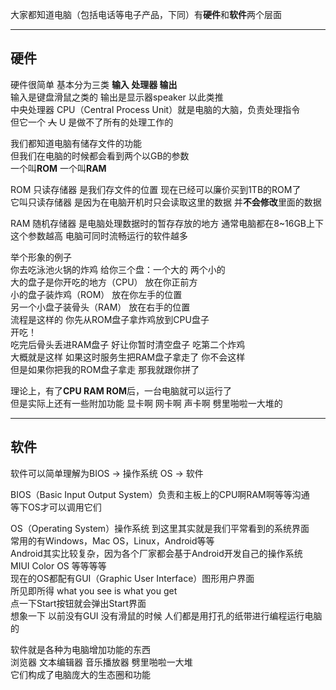大家都知道电脑（包括电话等电子产品，下同）有**硬件**和**软件**两个层面

---

## 硬件

硬件很简单 基本分为三类 **输入 处理器 输出**  
输入是键盘滑鼠之类的 输出是显示器speaker 以此类推  
中央处理器 CPU（Central Process Unit）就是电脑的大脑，负责处理指令  
但它一个 ~~人~~ U 是做不了所有的处理工作的

我们都知道电脑有储存文件的功能  
但我们在电脑的时候都会看到两个以GB的参数  
一个叫**ROM** 一个叫**RAM**

ROM 只读存储器 是我们存文件的位置 现在已经可以廉价买到1TB的ROM了  
它叫只读存储器 是因为在电脑开机时只会读取这里的数据 并**不会修改**里面的数据

RAM 随机存储器 是电脑处理数据时的暂存存放的地方 通常电脑都在8~16GB上下  
这个参数越高 电脑可同时流畅运行的软件越多

举个形象的例子  
你去吃泳池火锅的炸鸡 给你三个盘：一个大的 两个小的  
大的盘子是你开吃的地方（CPU） 放在你正前方  
小的盘子装炸鸡（ROM） 放在你左手的位置  
另一个小盘子装骨头（RAM） 放在右手的位置  
流程是这样的 你先从ROM盘子拿炸鸡放到CPU盘子  
开吃！  
吃完后骨头丢进RAM盘子 好让你暂时清空盘子 吃第二个炸鸡  
大概就是这样 如果这时服务生把RAM盘子拿走了 你不会这样  
但是如果你把我的ROM盘子拿走 那我就跟你拼了

理论上，有了**CPU RAM ROM**后，一台电脑就可以运行了  
但是实际上还有一些附加功能 显卡啊 网卡啊 声卡啊 劈里啪啦一大堆的

---

## 软件

软件可以简单理解为BIOS -> 操作系统 OS -> 软件

BIOS（Basic Input Output System）负责和主板上的CPU啊RAM啊等等沟通  
等下OS才可以调用它们

OS（Operating System）操作系统
到这里其实就是我们平常看到的系统界面  
常用的有Windows，Mac OS，Linux，Android等等  
Android其实比较复杂，因为各个厂家都会基于Android开发自己的操作系统  
MIUI Color OS 等等等等  
现在的OS都配有GUI（Graphic User Interface）图形用户界面  
所见即所得 what you see is what you get  
点一下Start按钮就会弹出Start界面  
想象一下 以前没有GUI 没有滑鼠的时候 人们都是用打孔的纸带进行编程运行电脑的

软件就是各种为电脑增加功能的东西  
浏览器 文本编辑器 音乐播放器 劈里啪啦一大堆  
它们构成了电脑庞大的生态圈和功能
